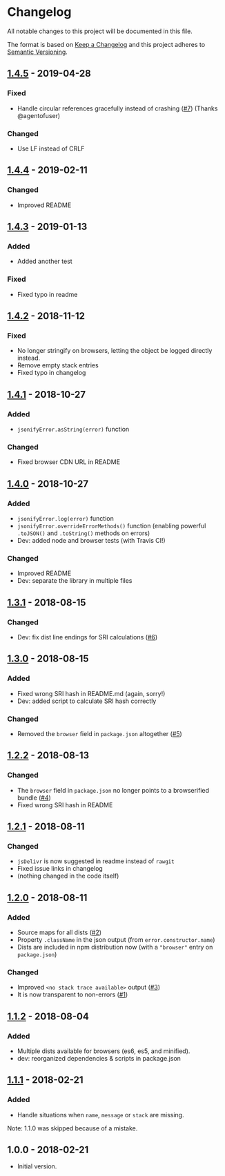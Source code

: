 # Changelog
All notable changes to this project will be documented in this file.

The format is based on [Keep a Changelog](http://keepachangelog.com/en/1.0.0/)
and this project adheres to [Semantic Versioning](http://semver.org/spec/v2.0.0.html).

<!-- ## [Unreleased] -->

## [1.4.5] - 2019-04-28
### Fixed
- Handle circular references gracefully instead of crashing ([#7](https://github.com/papb/jsonify-error/pull/7)) (Thanks @agentofuser)
### Changed
- Use LF instead of CRLF

## [1.4.4] - 2019-02-11
### Changed
- Improved README

## [1.4.3] - 2019-01-13
### Added
- Added another test
### Fixed
- Fixed typo in readme

## [1.4.2] - 2018-11-12
### Fixed
- No longer stringify on browsers, letting the object be logged directly instead.
- Remove empty stack entries
- Fixed typo in changelog

## [1.4.1] - 2018-10-27
### Added
- `jsonifyError.asString(error)` function
### Changed
- Fixed browser CDN URL in README

## [1.4.0] - 2018-10-27
### Added
- `jsonifyError.log(error)` function
- `jsonifyError.overrideErrorMethods()` function (enabling powerful `.toJSON()` and `.toString()` methods on errors)
- Dev: added node and browser tests (with Travis CI!)
### Changed
- Improved README
- Dev: separate the library in multiple files

## [1.3.1] - 2018-08-15
### Changed
- Dev: fix dist line endings for SRI calculations ([#6](https://github.com/papb/jsonify-error/issues/6))

## [1.3.0] - 2018-08-15
### Added
- Fixed wrong SRI hash in README.md (again, sorry!)
- Dev: added script to calculate SRI hash correctly

### Changed
- Removed the `browser` field in `package.json` altogether ([#5](https://github.com/papb/jsonify-error/issues/5))

## [1.2.2] - 2018-08-13
### Changed
- The `browser` field in `package.json` no longer points to a browserified bundle ([#4](https://github.com/papb/jsonify-error/issues/4))
- Fixed wrong SRI hash in README

## [1.2.1] - 2018-08-11
### Changed
- `jsDelivr` is now suggested in readme instead of `rawgit`
- Fixed issue links in changelog
- (nothing changed in the code itself)

## [1.2.0] - 2018-08-11
### Added
- Source maps for all dists ([#2](https://github.com/papb/jsonify-error/issues/2))
- Property `.className` in the json output (from `error.constructor.name`)
- Dists are included in npm distribution now (with a `"browser"` entry on `package.json`)

### Changed
- Improved `<no stack trace available>` output ([#3](https://github.com/papb/jsonify-error/issues/3))
- It is now transparent to non-errors ([#1](https://github.com/papb/jsonify-error/issues/1))

## [1.1.2] - 2018-08-04
### Added
- Multiple dists available for browsers (es6, es5, and minified).
- dev: reorganized dependencies & scripts in package.json

## [1.1.1] - 2018-02-21
### Added
- Handle situations when `name`, `message` or `stack` are missing.

Note: 1.1.0 was skipped because of a mistake.

## 1.0.0 - 2018-02-21

- Initial version.

[Unreleased]: https://github.com/papb/jsonify-error/compare/v1.4.5...HEAD
[1.4.5]: https://github.com/papb/jsonify-error/compare/v1.4.4...v1.4.5
[1.4.4]: https://github.com/papb/jsonify-error/compare/v1.4.3...v1.4.4
[1.4.3]: https://github.com/papb/jsonify-error/compare/v1.4.2...v1.4.3
[1.4.2]: https://github.com/papb/jsonify-error/compare/v1.4.1...v1.4.2
[1.4.1]: https://github.com/papb/jsonify-error/compare/v1.4.0...v1.4.1
[1.4.0]: https://github.com/papb/jsonify-error/compare/v1.3.1...v1.4.0
[1.3.1]: https://github.com/papb/jsonify-error/compare/v1.3.0...v1.3.1
[1.3.0]: https://github.com/papb/jsonify-error/compare/v1.2.2...v1.3.0
[1.2.2]: https://github.com/papb/jsonify-error/compare/v1.2.1...v1.2.2
[1.2.1]: https://github.com/papb/jsonify-error/compare/v1.2.0...v1.2.1
[1.2.0]: https://github.com/papb/jsonify-error/compare/v1.1.2...v1.2.0
[1.1.2]: https://github.com/papb/jsonify-error/compare/v1.1.1...v1.1.2
[1.1.1]: https://github.com/papb/jsonify-error/compare/v1.0.0...v1.1.1